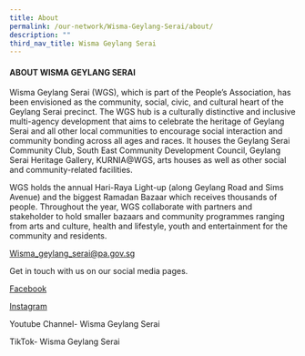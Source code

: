 ```yaml
---
title: About
permalink: /our-network/Wisma-Geylang-Serai/about/
description: ""
third_nav_title: Wisma Geylang Serai
---
```

#### ABOUT WISMA GEYLANG SERAI

Wisma Geylang Serai (WGS), which is part of the People’s Association, has been envisioned as the community, social, civic, and cultural heart of the Geylang Serai precinct. The WGS hub is a culturally distinctive and inclusive multi-agency development that aims to celebrate the heritage of Geylang Serai and all other local communities to encourage social interaction and community bonding across all ages and races. It houses the Geylang Serai Community Club, South East Community Development Council, Geylang Serai Heritage Gallery, KURNIA@WGS, arts houses as well as other social and community-related facilities.

WGS holds the annual Hari-Raya Light-up (along Geylang Road and Sims Avenue) and the biggest Ramadan Bazaar which receives thousands of people. Throughout the year, WGS collaborate with partners and stakeholder to hold smaller bazaars and community programmes ranging from arts and culture, health and lifestyle, youth and entertainment for the community and residents.



[Wisma\_geylang\_serai@pa.gov.sg](mailto:Wisma_geylang_serai@pa.gov.sg)

Get in touch with us on our social media pages.<br>

[Facebook](https://www.facebook.com/WismaGeylangSerai)<br>

[Instagram](https://www.instagram.com/wgeylangserai/)<br>

Youtube Channel- Wisma Geylang Serai<br>

TikTok- Wisma Geylang Serai<br>